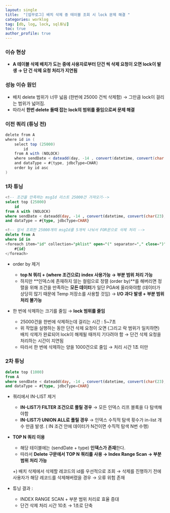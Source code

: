 ```yaml
---
layout: single
title:  "[업무로그] 배치 삭제 중 테이블 조회 시 lock 문제 해결 "
categories: worklog
tag: [db, log, lock, sql튜닝]
toc: true
author_profile: true
---
```


### 이슈 현상

- **A 테이블 삭제 배치가 도는 중에 사용자로부터 단건 씩 삭제 요청이 오면 lock이 발생 → 단 건 삭제 요청 처리가 지연됨**

### 성능 이슈 원인

- 배치 delete 범위가 너무 넓음 (한번에 25000 건씩 삭제함) → 그만큼 lock이 걸리는 범위가 넓어짐.
- 따라서 **한번 delete 돌때 잡는 lock의 범위를 줄임으로써 문제 해결**

### 이전 쿼리 (튜닝 전)

```java
delete from A
where id in (
	select top (25000)  
		id
	from A with (NOLOCK)
	where sendDate < dateadd(day, -14 , convert(datetime, convert(char(23), getDate(), 23) + '00:00:00.000'))
	and dataType = #{type, jdbcType=CHAR}
	order by id asc
)
```

### 1차 튜닝

```sql
<!-- 조건을 만족하는 msgId 리스트 25000건 가져오기-->
select top (25000)  
	id
from A with (NOLOCK)
where sendDate < dateadd(day, -14 , convert(datetime, convert(char(23), getDate(), 23) + '00:00:00.000'))
and dataType = #{type, jdbcType=CHAR}
```

```sql
<!-- 앞서 조회한 25000개의 msgId를 5개씩 나눠서 FOR문으로 삭제 처리 -->
delete from A
where id in 
<foreach item="id" collection="pklist" open="(" separator="," close=")"> // 5건
	#{id}
</foreach>
```

- order by 제거
    - **top N 쿼리 + (where 조건으로) index 사용가능 →  부분 범위 처리 가능**
    - 하지만 **인덱스에 존재하지 않는 컬럼으로 정렬 (order by)**를 해버리면 정렬을 위해 조건을 만족하는 **모든 데이터**가 일단 PGA에 올라와야함 (데이터가 상당히 많기 때문에 Temp 저장소를 사용할 것임) → **I/O 과다 발생 + 부분 범위 처리 불가능**
    
- 한 번에 삭제하는 크기를 줄임 → **lock 범위를 줄임**
    - 25000건을 한번에 삭제하는데 걸리는 시간 : 5~7초
    - 위 작업을 실행하는 동안 단건 삭제 요청이 오면 (그리고 락 범위가 일치하면) 배치 삭제가 완료되어 lock이 해제될 때까지 기다려야 함 → 단건 삭제 요청을 처리하는 시간이 지연됨
    - 따라서 한 번에 삭제하는 양을 1000건으로 줄임 → 처리 시간 1초 미만

### 2차 튜닝

```sql
delete top (1000)     
from A
where sendDate < dateadd(day, -14 , convert(datetime, convert(char(23), getDate(), 23) + '00:00:00.000'))
and dataType = #{type, jdbcType=CHAR}
```

- 쿼리에서 IN-LIST 제거
    - **IN-LIST가 FILTER 조건으로 풀릴 경우** → 모든 인덱스 리프 블록을 다 탐색해야함
    - **IN-LIST가 UNION ALL로 풀릴 경우** → 인덱스 수직적 탐색 횟수가 in-list 개수 만큼 발생. ( IN 조건 안에 데이터가 N건이면 수직적 탐색 N번 수행)
    
- **TOP N 쿼리 이용**
    - 해당 테이블에는 (sendDate + type) **인덱스가 존재**한다.
    - 따라서 **Delete 구문에서 TOP N 쿼리를 사용 → Index Range Scan → 부분범위 처리 가능**
    
    +) 배치 삭제에서 삭제할 레코드의 id를 우선적으로 조회 → 삭제를 진행하기 전에 사용자가 해당 레코드를 삭제해버렸을 경우 → 오류 위험 존재
    
- 튜닝 결과 :
    - INDEX RANGE SCAN + 부분 범위 처리로 효율 증대
    - 단건 삭제 처리 시간 10초 → 1초로 단축
